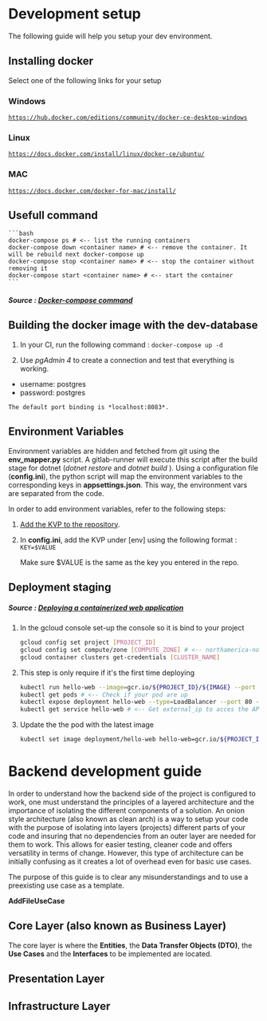# Development setup

The following guide will help you setup your dev environment.

## Installing docker

Select one of the following links for your setup

### Windows

[`https://hub.docker.com/editions/community/docker-ce-desktop-windows`](https://hub.docker.com/editions/community/docker-ce-desktop-windows)

### Linux

[`https://docs.docker.com/install/linux/docker-ce/ubuntu/`](https://docs.docker.com/install/linux/docker-ce/ubuntu/)

### MAC

[`https://docs.docker.com/docker-for-mac/install/`](https://docs.docker.com/docker-for-mac/install/)

## Usefull command
    ```bash
    docker-compose ps # <-- list the running containers
	docker-compose down <container name> # <-- remove the container. It will be rebuild next docker-compose up
    docker-compose stop <container name> # <-- stop the container without removing it
	docker-compose start <container name> # <-- start the container
    ```
##### Source : [Docker-compose command](https://docs.docker.com/compose/reference/)

## Building the docker image with the dev-database

1. In your CI, run the following command : 
`docker-compose up -d `

2. Use *pgAdmin 4* to create a connection and test that everything is working.
- username: postgres
- password: postgres

`The default port binding is *localhost:8083*.`


## Environment Variables

Environment variables are hidden and fetched from git using the **env_mapper.py** script.
A gitlab-runner will execute this script after the build stage for dotnet (*dotnet restore* and *dotnet build* ).
Using a configuration file (**config.ini**), the python script will map the environment variables to the corresponding keys in **appsettings.json**. This way,
the environment vars are separated from the code.

In order to add environment variables, refer to the following steps:
1. [Add the KVP to the repository](https://depot.dinf.usherbrooke.ca/projets/a19/eq10/projet_assurance/projet_assurance_backend/-/settings/ci_cd).
2. In **config.ini**, add the KVP under [env] using the following format :
   `KEY=$VALUE` 

    Make sure $VALUE is the same as the key you entered in the repo.



## Deployment staging
##### Source : [Deploying a containerized web application](https://cloud.google.com/kubernetes-engine/docs/tutorials/hello-app)

1. In the gcloud console set-up the console so it is bind to your project
    ```bash
    gcloud config set project [PROJECT_ID]
    gcloud config set compute/zone [COMPUTE_ZONE] # <-- northamerica-northeast1-a
    gcloud container clusters get-credentials [CLUSTER_NAME]
    ```

2. This step is only require if it's the first time deploying
    ```bash
    kubectl run hello-web --image=gcr.io/${PROJECT_ID}/${IMAGE} --port 8080
    kubectl get pods # <-- Check if your pod are up
    kubectl expose deployment hello-web --type=LoadBalancer --port 80 --target-port 8080
    kubectl get service hello-web # <-- Get external_ip to acces the API
    ```
    
3. Update the the pod with the latest image
    ```bash
    kubectl set image deployment/hello-web hello-web=gcr.io/${PROJECT_ID}/{$IMAGE}
    ```


# Backend development guide

In order to understand how the backend side of the project is configured to work, one must understand the principles of a layered architecture and the importance of isolating the different components of a solution.
An onion style architecture (also known as clean arch) is a way to setup your code with the purpose of isolating into layers (projects) different parts of your code and insuring that no dependencies from an outer layer are needed for them to work.
This allows for easier testing, cleaner code and offers versatility in terms of change. However, this type of architecture can be initially confusing as it creates a lot of overhead even for basic use cases.

The purpose of this guide is to clear any misunderstandings and to use a preexisting use case as a template.

**AddFileUseCase**

## Core Layer (also known as Business Layer)

The core layer is where the **Entities**, the **Data Transfer Objects (DTO)**, the **Use Cases** and the **Interfaces** to be implemented are located.

## Presentation Layer

## Infrastructure Layer